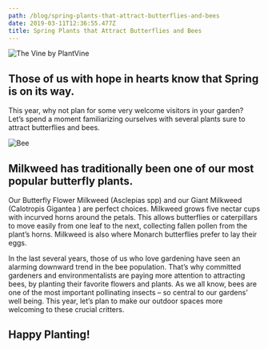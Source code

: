 ```yaml
---
path: /blog/spring-plants-that-attract-butterflies-and-bees
date: 2019-03-11T12:36:55.477Z
title: Spring Plants that Attract Butterflies and Bees
---
```

![The Vine by PlantVine](/assets/the-vine-by-plantvine.png "The Vine by PlantVine")

## Those of us with hope in hearts know that Spring is on its way.

This year, why not plan for some very welcome visitors in your garden? Let’s spend a moment familiarizing ourselves with several plants sure to attract butterflies and bees.

![Bee](/assets/bee.png "Bee")

## Milkweed has traditionally been one of our most popular butterfly plants.

Our Butterfly Flower Milkweed (Asclepias spp) and our Giant Milkweed (Calotropis Gigantea ) are perfect choices. Milkweed grows five nectar cups with incurved horns around the petals. This allows butterflies or caterpillars to move easily from one leaf to the next, collecting fallen pollen from the plant’s horns. Milkweed is also where Monarch butterflies prefer to lay their eggs.

In the last several years, those of us who love gardening have seen an alarming downward trend in the bee population. That’s why committed gardeners and environmentalists are paying more attention to attracting bees, by planting their favorite flowers and plants. As we all know, bees are one of the most important pollinating insects – so central to our gardens’ well being. This year, let’s plan to make our outdoor spaces more welcoming to these crucial critters.

## Happy Planting!
